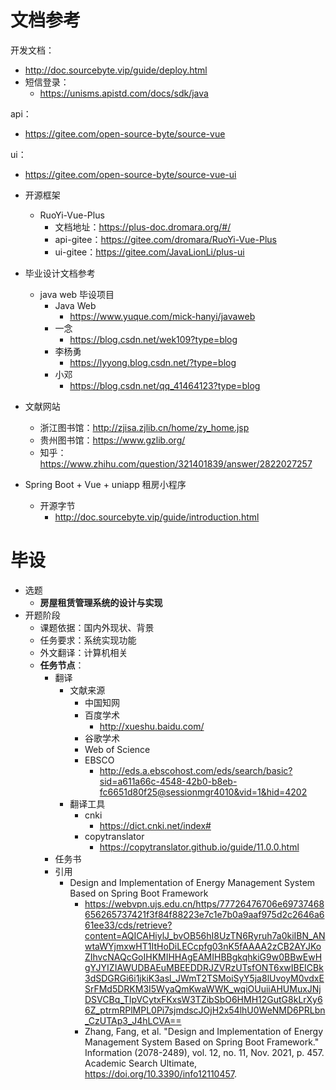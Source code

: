 # 文档参考
开发文档：
- http://doc.sourcebyte.vip/guide/deploy.html
- 短信登录：
  - https://unisms.apistd.com/docs/sdk/java

api：
- https://gitee.com/open-source-byte/source-vue

ui：
- https://gitee.com/open-source-byte/source-vue-ui

- 开源框架
    - RuoYi-Vue-Plus
        - 文档地址：https://plus-doc.dromara.org/#/
        - api-gitee：https://gitee.com/dromara/RuoYi-Vue-Plus
        - ui-gitee：https://gitee.com/JavaLionLi/plus-ui

- 毕业设计文档参考
    - java web 毕设项目
        - Java Web
            - https://www.yuque.com/mick-hanyi/javaweb
        - 一念
            - https://blog.csdn.net/wek109?type=blog
        - 李杨勇
            - https://lyyong.blog.csdn.net/?type=blog
        - 小邓
            - https://blog.csdn.net/qq_41464123?type=blog

- 文献网站
    - 浙江图书馆：http://zjisa.zjlib.cn/home/zy_home.jsp
    - 贵州图书馆：https://www.gzlib.org/
    - 知乎：https://www.zhihu.com/question/321401839/answer/2822027257


- Spring Boot + Vue + uniapp 租房小程序
    - 开源字节
        - http://doc.sourcebyte.vip/guide/introduction.html


# 毕设
- 选题
  - **房屋租赁管理系统的设计与实现**
- 开题阶段
  - 课题依据：国内外现状、背景
  - 任务要求：系统实现功能
  - 外文翻译：计算机相关
  - **任务节点**：
    - 翻译
      - 文献来源
        - 中国知网
        - 百度学术
          - http://xueshu.baidu.com/
        - 谷歌学术
        - Web of Science
        - EBSCO
          - http://eds.a.ebscohost.com/eds/search/basic?sid=a611a66c-4548-42b0-b8eb-fc6651d80f25@sessionmgr4010&vid=1&hid=4202
      - 翻译工具
        - cnki
          - https://dict.cnki.net/index#
        - copytranslator
          - https://copytranslator.github.io/guide/11.0.0.html
    - 任务书
    - 引用
      - Design and Implementation of Energy Management System
        Based on Spring Boot Framework 
        - https://webvpn.ujs.edu.cn/https/77726476706e69737468656265737421f3f84f88223e7c1e7b0a9aaf975d2c2646a661ee33/cds/retrieve?content=AQICAHiylJ_bvOB56hI8UzTN6Ryruh7a0kiIBN_ANwtaWYjmxwHT1ItHoDiLECcpfg03nK5fAAAA2zCB2AYJKoZIhvcNAQcGoIHKMIHHAgEAMIHBBgkqhkiG9w0BBwEwHgYJYIZIAWUDBAEuMBEEDDRJZVRzUTsfONT6xwIBEICBk3dSDGRGi6i1jkiK3asl_JWmT2TSMoiSyY5ja8lUvoyM0vdxESrFMd5DRKM3I5WyaQmKwaWWK_wqiOUuiiAHUMuxJNjDSVCBq_TIpVCytxFKxsW3TZibSbO6HMH12GutG8kLrXy66Z_ptrmRPlMPL0Pi7sjmdscJOjH2x54lhU0WeNMD6PRLbn_CzUTAp3_J4hLCVA==
        - Zhang, Fang, et al. "Design and Implementation of Energy Management System Based on Spring Boot Framework." Information (2078-2489), vol. 12, no. 11, Nov. 2021, p. 457. Academic Search Ultimate, https://doi.org/10.3390/info12110457.
